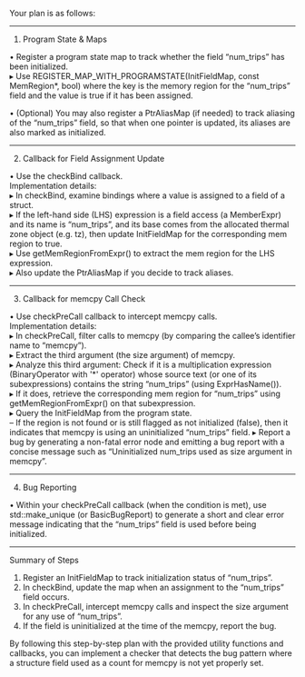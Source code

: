 Your plan is as follows:

------------------------------------------------------------
1. Program State & Maps

• Register a program state map to track whether the field “num_trips” has been initialized.  
  ▸ Use REGISTER_MAP_WITH_PROGRAMSTATE(InitFieldMap, const MemRegion*, bool) where the key is the memory region for the “num_trips” field and the value is true if it has been assigned.

• (Optional) You may also register a PtrAliasMap (if needed) to track aliasing of the “num_trips” field, so that when one pointer is updated, its aliases are also marked as initialized.

------------------------------------------------------------
2. Callback for Field Assignment Update

• Use the checkBind callback.  
  Implementation details:  
  ▸ In checkBind, examine bindings where a value is assigned to a field of a struct.  
  ▸ If the left-hand side (LHS) expression is a field access (a MemberExpr) and its name is “num_trips”, and its base comes from the allocated thermal zone object (e.g. tz), then update InitFieldMap for the corresponding mem region to true.  
  ▸ Use getMemRegionFromExpr() to extract the mem region for the LHS expression.  
  ▸ Also update the PtrAliasMap if you decide to track aliases.

------------------------------------------------------------
3. Callback for memcpy Call Check

• Use checkPreCall callback to intercept memcpy calls.  
  Implementation details:  
  ▸ In checkPreCall, filter calls to memcpy (by comparing the callee’s identifier name to “memcpy”).  
  ▸ Extract the third argument (the size argument) of memcpy.  
  ▸ Analyze this third argument: Check if it is a multiplication expression (BinaryOperator with '*' operator) whose source text (or one of its subexpressions) contains the string “num_trips” (using ExprHasName()).  
  ▸ If it does, retrieve the corresponding mem region for “num_trips” using getMemRegionFromExpr() on that subexpression.  
  ▸ Query the InitFieldMap from the program state.  
     – If the region is not found or is still flagged as not initialized (false), then it indicates that memcpy is using an uninitialized “num_trips” field.
  ▸ Report a bug by generating a non-fatal error node and emitting a bug report with a concise message such as “Uninitialized num_trips used as size argument in memcpy”.

------------------------------------------------------------
4. Bug Reporting

• Within your checkPreCall callback (when the condition is met), use std::make_unique<PathSensitiveBugReport> (or BasicBugReport) to generate a short and clear error message indicating that the “num_trips” field is used before being initialized.

------------------------------------------------------------
Summary of Steps

1. Register an InitFieldMap to track initialization status of “num_trips”.  
2. In checkBind, update the map when an assignment to the “num_trips” field occurs.  
3. In checkPreCall, intercept memcpy calls and inspect the size argument for any use of “num_trips”.  
4. If the field is uninitialized at the time of the memcpy, report the bug.

By following this step-by-step plan with the provided utility functions and callbacks, you can implement a checker that detects the bug pattern where a structure field used as a count for memcpy is not yet properly set.